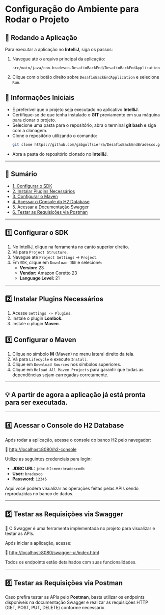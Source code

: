 # Configuração do Ambiente para Rodar o Projeto

## 📌 Rodando a Aplicação
Para executar a aplicação no **IntelliJ**, siga os passos:

1. Navegue até o arquivo principal da aplicação:
   ```
   src/main/java/com.bradesco.DesafioBackEnd/DesafioBackEndApplication
   ```
2. Clique com o botão direito sobre `DesafioBackEndApplication` e selecione `Run`.

## 📝 Informações Iniciais
- É preferível que o projeto seja executado no aplicativo **IntelliJ**.
- Certifique-se de que tenha instalado o **GIT** previamente em sua máquina para clonar o projeto.
- Selecione uma pasta para o repositório, abra o terminal **git bash** e siga com a clonagem.
- Clone o repositório utilizando o comando:
  ```sh
  git clone https://github.com/gabgolfsierra/DesafioBackEndBradesco.git
  ```
- Abra a pasta do repositório clonado no **IntelliJ**.

---

## 📂 Sumário
- [1. Configurar o SDK](#1-configurar-o-sdk)
- [2. Instalar Plugins Necessários](#2-instalar-plugins-necessários)
- [3. Configurar o Maven](#3-configurar-o-maven)
- [4. Acessar o Console do H2 Database](#4-acessar-o-console-do-h2-database)
- [5. Acessar a Documentação Swagger](#5-acessar-a-documentação-swagger)
- [6. Testar as Requisições via Postman](#6-testar-as-requisições-via-postman)

---

## 1️⃣ Configurar o SDK

1. No IntelliJ, clique na ferramenta no canto superior direito.
2. Vá para `Project Structure`.
3. Navegue até `Project Settings` -> `Project`.
4. Em `SDK`, clique em `Download JDK` e selecione:
   - **Version:** 23
   - **Vendor:** Amazon Coretto 23
   - **Language Level:** 21

---

## 2️⃣ Instalar Plugins Necessários

1. Acesse `Settings -> Plugins`.
2. Instale o plugin **Lombok**.
3. Instale o plugin **Maven**.



## 3️⃣ Configurar o Maven

1. Clique no símbolo **M** (Maven) no menu lateral direito da tela.
2. Vá para `Lifecycle` e execute `Install`.
3. Clique em `Download Sources` nos símbolos superiores.
4. Clique em `Reload All Maven Projects` para garantir que todas as dependências sejam carregadas corretamente.


---


## 💡 A partir de agora a aplicação já está pronta para ser executada. 


---

## 4️⃣ Acessar o Console do H2 Database

Após rodar a aplicação, acesse o console do banco H2 pelo navegador:

🔗 [http://localhost:8080/h2-console](http://localhost:8080/h2-console)

Utilize as seguintes credenciais para login:
- **JDBC URL:** `jdbc:h2:mem:bradescodb`
- **User:** `bradesco`
- **Password:** `12345`

Aqui você poderá visualizar as operações feitas pelas APIs sendo reproduzidas no banco de dados.

---

## 5️⃣ Testar as Requisições via Swagger

📌 O Swagger é uma ferramenta implementada no projeto para visualizar e testar as APIs.

Após iniciar a aplicação, acesse:

🔗 [http://localhost:8080/swagger-ui/index.html](http://localhost:8080/swagger-ui/index.html)

Todos os endpoints estão detalhados com suas funcionalidades.

---

## 6️⃣ Testar as Requisições via Postman

Caso prefira testar as APIs pelo **Postman**, basta utilizar os endpoints disponíveis na documentação Swagger e realizar as requisições HTTP (GET, POST, PUT, DELETE) conforme necessário.
